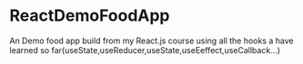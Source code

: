 # ReactDemoFoodApp
An Demo food app build from my React.js course using all the hooks a have learned so far(useState,useReducer,useState,useEeffect,useCallback...)
